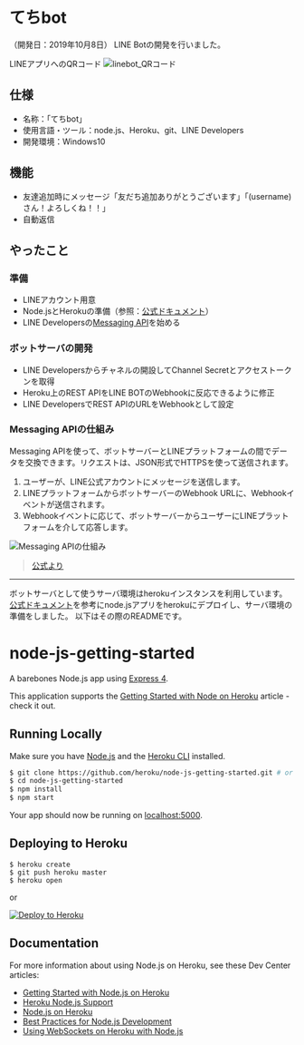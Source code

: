 # てちbot
（開発日：2019年10月8日）
LINE Botの開発を行いました。

LINEアプリへのQRコード
![linebot_QRコード](https://user-images.githubusercontent.com/50776559/66699184-6d98a480-ed1f-11e9-9c81-8c9e915fbfe0.png)


 ## 仕様
- 名称：「てちbot」
- 使用言語・ツール：node.js、Heroku、git、LINE Developers
- 開発環境：Windows10

## 機能
- 友達追加時にメッセージ「友だち追加ありがとうございます」「(username)さん！よろしくね！！」
- 自動返信

## やったこと
### 準備
- LINEアカウント用意
- Node.jsとHerokuの準備（参照：[公式ドキュメント](https://developers.line.biz/ja/docs/messaging-api/overview/)）
- LINE Developersの[Messaging API](https://developers.line.biz/ja/services/messaging-api/)を始める

### ボットサーバの開発
- LINE Developersからチャネルの開設してChannel Secretとアクセストークンを取得
- Heroku上のREST APIをLINE BOTのWebhookに反応できるように修正
- LINE DevelopersでREST APIのURLをWebhookとして設定

### Messaging APIの仕組み
Messaging APIを使って、ボットサーバーとLINEプラットフォームの間でデータを交換できます。リクエストは、JSON形式でHTTPSを使って送信されます。

1. ユーザーが、LINE公式アカウントにメッセージを送信します。
2. LINEプラットフォームからボットサーバーのWebhook URLに、Webhookイベントが送信されます。
3. Webhookイベントに応じて、ボットサーバーからユーザーにLINEプラットフォームを介して応答します。

![Messaging APIの仕組み](https://developers.line.biz/media/messaging-api/overview/messaging-api-architecture-cffb1d9b.png)
> [公式より](https://developers.line.biz/ja/docs/messaging-api/overview/)



--- 

ボットサーバとして使うサーバ環境はherokuインスタンスを利用しています。
[公式ドキュメント](https://devcenter.heroku.com/articles/getting-started-with-nodejs)を参考にnode.jsアプリをherokuにデプロイし、サーバ環境の準備をしました。
以下はその際のREADMEです。

# node-js-getting-started

A barebones Node.js app using [Express 4](http://expressjs.com/).

This application supports the [Getting Started with Node on Heroku](https://devcenter.heroku.com/articles/getting-started-with-nodejs) article - check it out.

## Running Locally

Make sure you have [Node.js](http://nodejs.org/) and the [Heroku CLI](https://cli.heroku.com/) installed.

```sh
$ git clone https://github.com/heroku/node-js-getting-started.git # or clone your own fork
$ cd node-js-getting-started
$ npm install
$ npm start
```

Your app should now be running on [localhost:5000](http://localhost:5000/).

## Deploying to Heroku

```
$ heroku create
$ git push heroku master
$ heroku open
```
or

[![Deploy to Heroku](https://www.herokucdn.com/deploy/button.png)](https://heroku.com/deploy)

## Documentation

For more information about using Node.js on Heroku, see these Dev Center articles:

- [Getting Started with Node.js on Heroku](https://devcenter.heroku.com/articles/getting-started-with-nodejs)
- [Heroku Node.js Support](https://devcenter.heroku.com/articles/nodejs-support)
- [Node.js on Heroku](https://devcenter.heroku.com/categories/nodejs)
- [Best Practices for Node.js Development](https://devcenter.heroku.com/articles/node-best-practices)
- [Using WebSockets on Heroku with Node.js](https://devcenter.heroku.com/articles/node-websockets)
